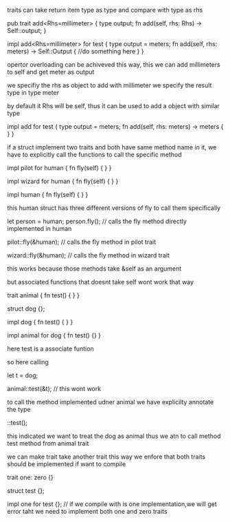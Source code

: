 traits can take return item type as type and compare with type as rhs

pub trait add<Rhs=millimeter> {
	type output;
	fn add(self, rhs: Rhs) -> Self::output;
}

impl add<Rhs=millimeter> for test {
	type output = meters;
	fn add(self, rhs: meters) -> Self::Output {
		//do something here
	}
}


opertor overloading can be achiveved this way, this we can add millimeters to self and get meter as output

we specifiy the rhs as object to add with millimeter
we specify the result type in type meter

by default it Rhs will be self, thus it can be used to add a object with similar type

impl add for test {
	type output = meters;
	fn add(self, rhs: meters) -> meters {
	}
}

if a struct implement two traits and both have same method name in it, we have to explicitly call the functions to call the specific method


impl pilot for human {
	fn fly(self) {
	}
}


impl wizard for human {
	fn fly(self) {
	}
}

impl human {
	fn fly(self) {
	}
}

this human struct has three different versions of fly to call them specifically

let person = human;
person.fly(); // calls the fly method directly implemented in human

pilot::fly(&human); // calls the fly method in pilot trait

wizard::fly(&human); // calls the fly method in wizard trait

this works because those methods take &self as an argument

but associated functions that doesnt take self wont work that way

trait animal {
	fn test() {
	}
}

struct dog {};

impl dog {
	fn test() {
	}
}

impl animal for dog {
	fn test() {}
}

here test is a associate funtion

so here calling 

let t = dog;

animal::test(&t); // this wont work 

to call the method implemented udner animal we have explicilty annotate the type

<dog as animal>::test();
	
this indicated we want to treat the dog as animal thus we atn to call method test method from animal trait
	
we can make trait take another trait this way we enfore that both traits should be implemented if want to compile
	
trait one: zero {}
	
struct test {};
	
impl one for test {}; // if we compile with is one implementation,we will get error taht we need to implement both one and zero traits
	

	
	
